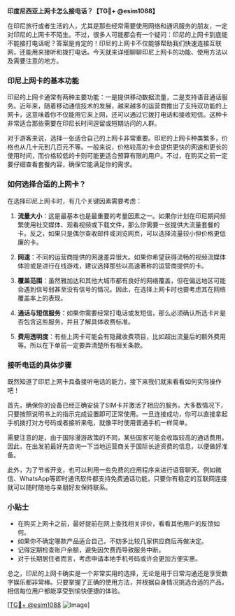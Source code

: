 **印度尼西亚上网卡怎么接电话？【TG💪+ @esim1088】**

在印尼旅行或者生活的人，尤其是那些经常需要使用网络和通讯服务的朋友，一定对印尼的上网卡不陌生。不过，很多人可能都会有一个疑问：印尼的上网卡到底能不能接打电话呢？答案是肯定的！印尼的上网卡不仅能够帮助我们快速连接互联网，还能用来接听和拨打电话。今天就来详细聊聊印尼上网卡的功能、使用方法以及需要注意的地方。

### 印尼上网卡的基本功能

印尼的上网卡通常有两种主要功能：一是提供移动数据流量，二是支持语音通话服务。近年来，随着移动通信技术的发展，越来越多的运营商推出了支持双功能的上网卡，这意味着你不仅能用它来上网，还可以通过它拨打电话和接收短信。这种卡非常适合那些需要在印尼长时间逗留或短期访问的人群。

对于游客来说，选择一张适合自己的上网卡非常重要。印尼的上网卡种类繁多，价格也从几十元到几百元不等。一般来说，价格较高的卡会提供更快的网速和更长的使用时间，而价格较低的卡则可能更适合预算有限的用户。不过，在购买之前一定要仔细查看套餐内容，确保它能满足你的需求。

### 如何选择合适的上网卡？

在选择印尼上网卡时，有几个关键因素需要考虑：

1. **流量大小**：这是最基本也是最重要的考量因素之一。如果你计划在印尼期间频繁使用社交媒体、观看视频或下载文件，那么你需要一张提供大流量套餐的卡。反之，如果只是偶尔查收邮件或浏览网页，可以选择流量较小但价格更低廉的卡。

2. **网速**：不同的运营商提供的网速差异很大。如果你希望获得流畅的视频流媒体体验或是进行在线游戏，建议选择那些以高速著称的运营商提供的卡。

3. **覆盖范围**：虽然雅加达和其他大城市都有良好的网络覆盖，但在偏远地区可能会遇到信号弱甚至没有信号的情况。因此，在选择上网卡时也要考虑其在网络覆盖率上的表现。

4. **通话与短信服务**：如果你需要经常打电话或发短信，那么必须确认所选卡片是否包含这些服务，并且了解具体收费标准。

5. **费用透明度**：有些上网卡可能会有隐藏收费项目，比如超出流量后的额外费用等。所以在下单前一定要弄清楚所有相关条款。

### 接听电话的具体步骤

既然知道了印尼上网卡具备接听电话的能力，接下来我们就来看看如何实际操作吧！

首先，确保你的设备已经正确安装了SIM卡并激活了相应的服务。大多数情况下，只要按照说明书上的指示完成设置即可正常使用。一旦连接成功，你可以直接拿起手机拨打对方号码或者接听来电，就像平时使用普通手机一样简单。

需要注意的是，由于国际漫游政策的不同，某些国家可能会收取较高的通话费用。因此，在出发前最好先咨询一下当地运营商关于国际长途资费的信息，以便做好准备。

此外，为了节省开支，也可以利用一些免费的应用程序来进行语音聊天。例如微信、WhatsApp等即时通讯软件都支持免费通话功能，只要你有稳定的互联网连接就可以随时随地与亲朋好友保持联系。

### 小贴士

- 在购买上网卡之前，最好提前在网上查找相关评价，看看其他用户的反馈如何。
- 如果你不确定哪款产品适合自己，不妨多比较几家供应商后再做决定。
- 记得定期检查账户余额，避免因欠费而导致服务中断。
- 对于长期居住者而言，考虑申请本地手机号码或许会更加方便实惠。

总之，印尼的上网卡确实是一个非常实用的选择，无论是用于日常沟通还是享受数字娱乐都非常棒。只要掌握了正确的使用方法，并根据自身情况挑选合适的产品，相信每位用户都能享受到愉快便捷的体验。

[[TG💪+ @esim1088](https://t.me/s/esim1088) ![Image](https://i.postimg.cc/4NQfJmqS/Snipaste-2025-05-13-00-14-12.png)]